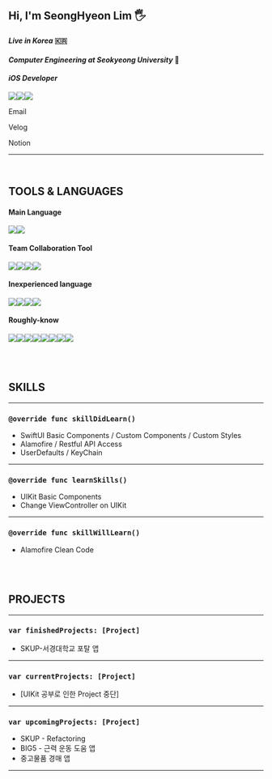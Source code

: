 ## Hi, I'm SeongHyeon Lim 🖐

#### *Live in Korea* 🇰🇷

#### *Computer Engineering at Seokyeong University* 🏫

#### *iOS Developer* 

<img src="https://img.shields.io/badge/apple-000000?style=for-the-badge&logo=apple&logoColor=white"><img src="https://img.shields.io/badge/macos-000000?style=for-the-badge&logo=macos&logoColor=white"><img src="https://img.shields.io/badge/xcode-147EFB?style=for-the-badge&logo=xcode&logoColor=white">



Email

Velog

Notion

<hr>

</br>

## TOOLS & LANGUAGES

#### Main Language 

<img src="https://img.shields.io/badge/Swift-F05138?style=for-the-badge&logo=swift&logoColor=white"><img src="https://img.shields.io/badge/python-3776AB?style=for-the-badge&logo=python&logoColor=white">

#### Team Collaboration Tool 

<img src="https://img.shields.io/badge/git-F05032?style=for-the-badge&logo=git&logoColor=white"><img src="https://img.shields.io/badge/figma-7952B3?style=for-the-badge&logo=figma&logoColor=white"><img src="https://img.shields.io/badge/notion-000000?style=for-the-badge&logo=notion&logoColor=white"><img src="https://img.shields.io/badge/discord-5865F2?style=for-the-badge&logo=discord&logoColor=white">

#### Inexperienced language 

<img src="https://img.shields.io/badge/c-A8B9CC?style=for-the-badge&logo=C&logoColor=white"><img src="https://img.shields.io/badge/C++-00599C?style=for-the-badge&logo=C++&logoColor=white"><img src="https://img.shields.io/badge/c♯-00599C?style=for-the-badge"><img src="https://img.shields.io/badge/java-E9711C?style=for-the-badge">

#### Roughly-know 

<img src="https://img.shields.io/badge/Cryptography-000000?style=for-the-badge"><img src="https://img.shields.io/badge/ER_Modeling-000000?style=for-the-badge"><img src="https://img.shields.io/badge/Android Studio-000000?style=for-the-badge"><img src="https://img.shields.io/badge/MFC-000000?style=for-the-badge"><img src="https://img.shields.io/badge/JSP-000000?style=for-the-badge"><img src="https://img.shields.io/badge/JDBC-000000?style=for-the-badge"><img src="https://img.shields.io/badge/SQL-000000?style=for-the-badge"><img src="https://img.shields.io/badge/Networking-000000?style=for-the-badge">

</br>
</br>

## SKILLS

<hr>


### `@override func skillDidLearn()`

- SwiftUI Basic Components / Custom Components / Custom Styles
- Alamofire / Restful API Access
- UserDefaults / KeyChain


<hr>


### `@override func learnSkills()`

- UIKit Basic Components
- Change ViewController on UIKit

<hr>


### `@override func skillWillLearn()`

- Alamofire Clean Code

</br>
</br>

## PROJECTS

<hr>


### `var finishedProjects: [Project]`

- SKUP-서경대학교 포탈 앱

<hr>

### `var currentProjects: [Project]`

- [UIKit 공부로 인한 Project 중단]

<hr>


### `var upcomingProjects: [Project]`

- SKUP - Refactoring
- BIG5 - 근력 운동 도움 앱
- 중고물품 경매 앱

<hr>

